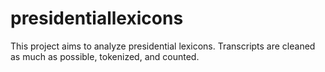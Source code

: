 # presidentiallexicons

This project aims to analyze presidential lexicons.  Transcripts are cleaned as much as possible, tokenized, and counted.
